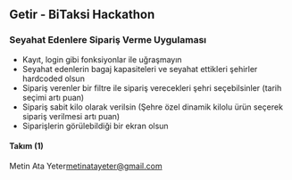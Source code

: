 ## Getir - BiTaksi Hackathon

### Seyahat Edenlere Sipariş Verme Uygulaması

* Kayıt, login gibi fonksiyonlar ile uğraşmayın
* Seyahat edenlerin bagaj kapasiteleri ve seyahat ettikleri şehirler hardcoded olsun
* Sipariş verenler bir filtre ile sipariş verecekleri şehri seçebilsinler (tarih seçimi artı puan)
* Sipariş sabit kilo olarak verilsin (Şehre özel dinamik kilolu ürün seçerek sipariş verilmesi artı puan)
* Siparişlerin görülebildiği bir ekran olsun

#### Takım (1)
Metin Ata Yeter<metinatayeter@gmail.com>
